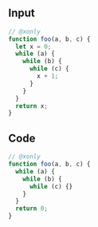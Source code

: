
## Input

```javascript
// @xonly
function foo(a, b, c) {
  let x = 0;
  while (a) {
    while (b) {
      while (c) {
        x + 1;
      }
    }
  }
  return x;
}

```

## Code

```javascript
// @xonly
function foo(a, b, c) {
  while (a) {
    while (b) {
      while (c) {}
    }
  }
  return 0;
}

```
      
